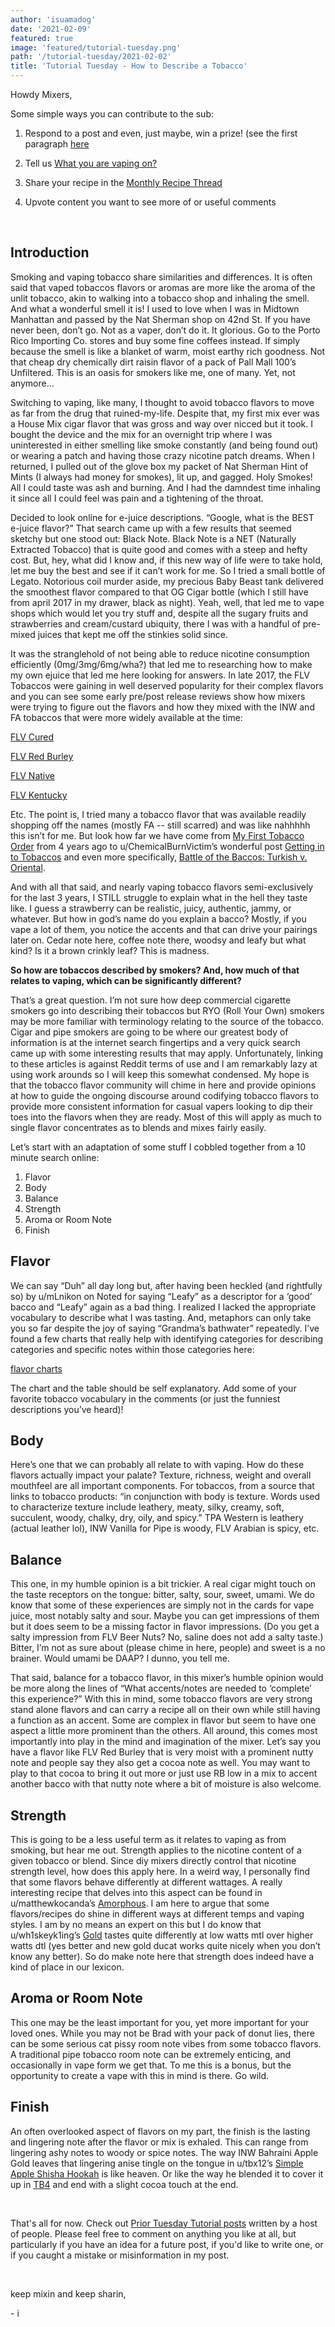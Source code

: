 ```yaml
---
author: 'isuamadog'
date: '2021-02-09'
featured: true
image: 'featured/tutorial-tuesday.png'
path: '/tutorial-tuesday/2021-02-02'
title: 'Tutorial Tuesday - How to Describe a Tobacco'
---
```


Howdy Mixers,

Some simple ways you can contribute to the sub:

1. Respond to a post and even, just maybe, win a prize! (see the first paragraph [here](https://www.reddit.com/r/DIY_eJuice/comments/la2o4c/diy_digest_the_long_overdue_edition_with_a/)

2. Tell us [What you are vaping on?](https://link.diyejuice.org/what)

3. Share your recipe in the [Monthly Recipe Thread](https://link.diyejuice.org/recipe)

4. Upvote content you want to see more of or useful comments

&#x200B;

## Introduction

Smoking and vaping tobacco share similarities and differences. It is often said that vaped tobaccos flavors or aromas are more like the aroma of the unlit tobacco, akin to walking into a tobacco shop and inhaling the smell. And what a wonderful smell it is! I used to love when I was in Midtown Manhattan and passed by the Nat Sherman shop on 42nd St. If you have never been, don’t go. Not as a vaper, don’t do it. It glorious. Go to the Porto Rico Importing Co. stores and buy some fine coffees instead. If simply because the smell is like a blanket of warm, moist earthy rich goodness. Not that cheap dry chemically dirt raisin flavor of a pack of Pall Mall 100’s Unfiltered. This is an oasis for smokers like me, one of many. Yet, not anymore…

Switching to vaping, like many, I thought to avoid tobacco flavors to move as far from the drug that ruined-my-life. Despite that, my first mix ever was a House Mix cigar flavor that was gross and way over nicced but it took. I bought the device and the mix for an overnight trip where I was uninterested in either smelling like smoke constantly (and being found out) or wearing a patch and having those crazy nicotine patch dreams. When I returned, I pulled out of the glove box my packet of Nat Sherman Hint of Mints (I always had money for smokes), lit up, and gagged. Holy Smokes! All I could taste was ash and burning. And I had the damndest time inhaling it since all I could feel was pain and a tightening of the throat.

Decided to look online for e-juice descriptions. “Google, what is the BEST e-juice flavor?” That search came up with a few results that seemed sketchy but one stood out: Black Note. Black Note is a NET (Naturally Extracted Tobacco) that is quite good and comes with a steep and hefty cost. But, hey, what did I know and, if this new way of life were to take hold, let me buy the best and see if it can’t work for me. So I tried a small bottle of Legato. Notorious coil murder aside, my precious Baby Beast tank delivered the smoothest flavor compared to that OG Cigar bottle (which I still have from april 2017 in my drawer, black as night). Yeah, well, that led me to vape shops which would let you try stuff and, despite all the sugary fruits and strawberries and cream/custard ubiquity, there I was with a handful of pre-mixed juices that kept me off the stinkies solid since.

It was the stranglehold of not being able to reduce nicotine consumption efficiently (0mg/3mg/6mg/wha?) that led me to researching how to make my own ejuice that led me here looking for answers. In late 2017, the FLV Tobaccos were gaining in well deserved popularity for their complex flavors and you can see some early pre/post release reviews show how mixers were trying to figure out the flavors and how they mixed with the INW and FA tobaccos that were more widely available at the time:

[FLV Cured](https://www.reddit.com/r/DIY_eJuice/comments/4obbvf/flv_flue_cured_tobacco/)

[FLV Red Burley](https://www.reddit.com/r/DIY_eJuice/comments/4rwjwu/flv_red_burley_review_new_flavor_from_sample_pack/)

[FLV Native](https://www.reddit.com/r/DIY_eJuice/comments/5dtasm/native_tobacco_flavorah/)

[FLV Kentucky](https://www.reddit.com/r/DIY_eJuice/comments/599vl2/kentucky_blend_flavorah_tobacco_heads_enter/)

Etc. The point is, I tried many a tobacco flavor that was available readily shopping off the names (mostly FA -- still scarred) and was like nahhhhh this isn’t for me. But look how far we have come from [My First Tobacco Order](https://www.reddit.com/r/DIY_eJuice/comments/5gx0fu/tobacco_my_first_order_flavors_recipes_tips/) from 4 years ago to u/ChemicalBurnVictim’s wonderful post [Getting in to Tobaccos](https://www.reddit.com/r/DIY_eJuice/comments/982u6c/faq_friday_getting_in_to_tobaccos/) and even more specifically, [Battle of the Baccos: Turkish v. Oriental](https://www.reddit.com/r/DIY_eJuice/comments/8rfkjf/battle_of_the_baccos_turkishorientals/?utm_source=share&utm_medium=web2x&context=3).

And with all that said, and nearly vaping tobacco flavors semi-exclusively for the last 3 years, I STILL struggle to explain what in the hell they taste like. I guess a strawberry can be realistic, juicy, authentic, jammy, or whatever. But how in god’s name do you explain a bacco? Mostly, if you vape a lot of them, you notice the accents and that can drive your pairings later on. Cedar note here, coffee note there, woodsy and leafy but what kind? Is it a brown crinkly leaf? This is madness.

**So how are tobaccos described by smokers? And, how much of that relates to vaping, which can be significantly different?**

That’s a great question. I’m not sure how deep commercial cigarette smokers go into describing their tobaccos but RYO (Roll Your Own) smokers may be more familiar with terminology relating to the source of the tobacco. Cigar and pipe smokers are going to be where our greatest body of information is at the internet search fingertips and a very quick search came up with some interesting results that may apply. Unfortunately, linking to these articles is against Reddit terms of use and I am remarkably lazy at using work arounds so I will keep this somewhat condensed. My hope is that the tobacco flavor community will chime in here and provide opinions at how to guide the ongoing discourse around codifying tobacco flavors to provide more consistent information for casual vapers looking to dip their toes into the flavors when they are ready. Most of this will apply as much to single flavor concentrates as to blends and mixes fairly easily.

Let’s start with an adaptation of some stuff I cobbled together from a 10 minute search online:

1. Flavor
2. Body
3. Balance
4. Strength
5. Aroma or Room Note
6. Finish

## Flavor

We can say “Duh” all day long but, after having been heckled (and rightfully so) by u/mLnikon on Noted for saying “Leafy” as a descriptor for a ‘good’ bacco and “Leafy” again as a bad thing. I realized I lacked the appropriate vocabulary to describe what I was tasting. And, metaphors can only take you so far despite the joy of saying “Grandma’s bathwater” repeatedly. I’ve found a few charts that really help with identifying categories for describing categories and specific notes within those categories here:

[flavor charts](https://imgur.com/a/4X28bce)

The chart and the table should be self explanatory. Add some of your favorite tobacco vocabulary in the comments (or just the funniest descriptions you’ve heard)!

## Body

Here’s one that we can probably all relate to with vaping. How do these flavors actually impact your palate? Texture, richness, weight and overall mouthfeel are all important components. For tobaccos, from a source that links to tobacco products: “in conjunction with body is texture. Words used to characterize texture include leathery, meaty, silky, creamy, soft, succulent, woody, chalky, dry, oily, and spicy.” TPA Western is leathery (actual leather lol), INW Vanilla for Pipe is woody, FLV Arabian is spicy, etc.

## Balance

This one, in my humble opinion is a bit trickier. A real cigar might touch on the taste receptors on the tongue: bitter, salty, sour, sweet, umami. We do know that some of these experiences are simply not in the cards for vape juice, most notably salty and sour. Maybe you can get impressions of them but it does seem to be a missing factor in flavor impressions. (Do you get a salty impression from FLV Beer Nuts? No, saline does not add a salty taste.) Bitter, I’m not as sure about (please chime in here, people) and sweet is a no brainer. Would umami be DAAP? I dunno, you tell me.

That said, balance for a tobacco flavor, in this mixer’s humble opinion would be more along the lines of “What accents/notes are needed to ‘complete’ this experience?” With this in mind, some tobacco flavors are very strong stand alone flavors and can carry a recipe all on their own while still having a function as an accent. Some are complex in flavor but seem to have one aspect a little more prominent than the others. All around, this comes most importantly into play in the mind and imagination of the mixer. Let’s say you have a flavor like FLV Red Burley that is very moist with a prominent nutty note and people say they also get a cocoa note as well. You may want to play to that cocoa to bring it out more or just use RB low in a mix to accent another bacco with that nutty note where a bit of moisture is also welcome.

## Strength

This is going to be a less useful term as it relates to vaping as from smoking, but hear me out. Strength applies to the nicotine content of a given tobacco or blend. Since diy mixers directly control that nicotine strength level, how does this apply here. In a weird way, I personally find that some flavors behave differently at different wattages. A really interesting recipe that delves into this aspect can be found in u/matthewkocanda’s [Amorphous](https://www.reddit.com/r/DIY_eJuice/comments/bs7jg9/amorphous_a_fourpart_conceptual_piece/). I am here to argue that some flavors/recipes do shine in different ways at different temps and vaping styles. I am by no means an expert on this but I do know that u/wh1skeyk1ing’s [Gold](https://alltheflavors.com/recipes/21854#gold_by_wh1skeyk1ng) tastes quite differently at low watts mtl over higher watts dtl (yes better and new gold ducat works quite nicely when you don’t know any better). So do make note here that strength does indeed have a kind of place in our lexicon.

## Aroma or Room Note

This one may be the least important for you, yet more important for your loved ones. While you may not be Brad with your pack of donut lies, there can be some serious cat pissy room note vibes from some tobacco flavors. A traditional pipe tobacco room note can be extremely enticing, and occasionally in vape form we get that. To me this is a bonus, but the opportunity to create a vape with this in mind is there. Go wild.

## Finish

An often overlooked aspect of flavors on my part, the finish is the lasting and lingering note after the flavor or mix is exhaled. This can range from lingering ashy notes to woody or spice notes. The way INW Bahraini Apple Gold leaves that lingering anise tingle on the tongue in u/tbx12’s [Simple Apple Shisha Hookah](https://e-liquid-recipes.com/recipe/3689904/Simple%20Apple%20Shisha%20%28Hookah%29) is like heaven. Or like the way he blended it to cover it up in [TB4](https://e-liquid-recipes.com/recipe/3714542/TB4) and end with a slight cocoa touch at the end.

&#x200B;

That's all for now. Check out [Prior Tuesday Tutorial posts](https://www.reddit.com/r/DIY_eJuice/wiki/index/tutorial_tuesday) written by a host of people. Please feel free to comment on anything you like at all, but particularly if you have an idea for a future post, if you'd like to write one, or if you caught a mistake or misinformation in my post.

&#x200B;

keep mixin and keep sharin,

\- i
